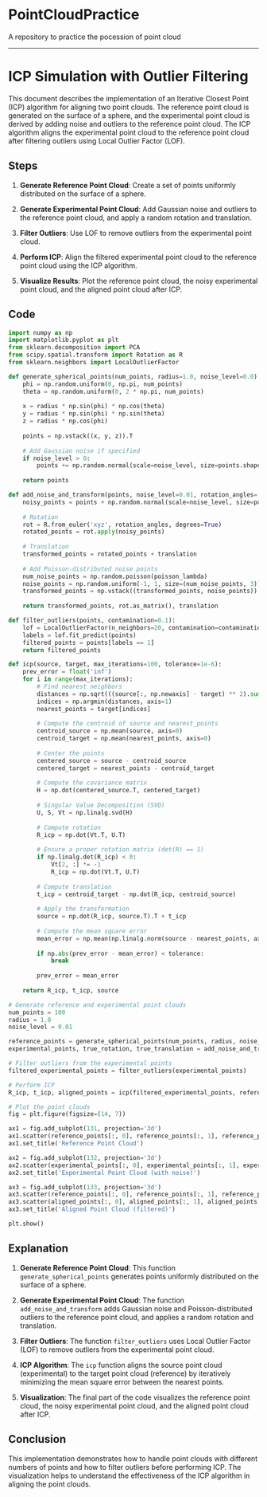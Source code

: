 # PointCloudPractice
A repository to practice the pocession of point cloud

---

# ICP Simulation with Outlier Filtering

This document describes the implementation of an Iterative Closest Point (ICP) algorithm for aligning two point clouds. The reference point cloud is generated on the surface of a sphere, and the experimental point cloud is derived by adding noise and outliers to the reference point cloud. The ICP algorithm aligns the experimental point cloud to the reference point cloud after filtering outliers using Local Outlier Factor (LOF).

## Steps

1. **Generate Reference Point Cloud**: Create a set of points uniformly distributed on the surface of a sphere.

2. **Generate Experimental Point Cloud**: Add Gaussian noise and outliers to the reference point cloud, and apply a random rotation and translation.

3. **Filter Outliers**: Use LOF to remove outliers from the experimental point cloud.

4. **Perform ICP**: Align the filtered experimental point cloud to the reference point cloud using the ICP algorithm.

5. **Visualize Results**: Plot the reference point cloud, the noisy experimental point cloud, and the aligned point cloud after ICP.

## Code

```python
import numpy as np
import matplotlib.pyplot as plt
from sklearn.decomposition import PCA
from scipy.spatial.transform import Rotation as R
from sklearn.neighbors import LocalOutlierFactor

def generate_spherical_points(num_points, radius=1.0, noise_level=0.0):
    phi = np.random.uniform(0, np.pi, num_points)
    theta = np.random.uniform(0, 2 * np.pi, num_points)
    
    x = radius * np.sin(phi) * np.cos(theta)
    y = radius * np.sin(phi) * np.sin(theta)
    z = radius * np.cos(phi)
    
    points = np.vstack((x, y, z)).T
    
    # Add Gaussian noise if specified
    if noise_level > 0:
        points += np.random.normal(scale=noise_level, size=points.shape)
    
    return points

def add_noise_and_transform(points, noise_level=0.01, rotation_angles=[10, 20, 30], translation=np.array([0.1, 0.2, 0.3]), poisson_lambda=10):
    noisy_points = points + np.random.normal(scale=noise_level, size=points.shape)
    
    # Rotation
    rot = R.from_euler('xyz', rotation_angles, degrees=True)
    rotated_points = rot.apply(noisy_points)
    
    # Translation
    transformed_points = rotated_points + translation
    
    # Add Poisson-distributed noise points
    num_noise_points = np.random.poisson(poisson_lambda)
    noise_points = np.random.uniform(-1, 1, size=(num_noise_points, 3)) * radius
    transformed_points = np.vstack((transformed_points, noise_points))
    
    return transformed_points, rot.as_matrix(), translation

def filter_outliers(points, contamination=0.1):
    lof = LocalOutlierFactor(n_neighbors=20, contamination=contamination)
    labels = lof.fit_predict(points)
    filtered_points = points[labels == 1]
    return filtered_points

def icp(source, target, max_iterations=100, tolerance=1e-6):
    prev_error = float('inf')
    for i in range(max_iterations):
        # Find nearest neighbors
        distances = np.sqrt(((source[:, np.newaxis] - target) ** 2).sum(axis=2))
        indices = np.argmin(distances, axis=1)
        nearest_points = target[indices]
        
        # Compute the centroid of source and nearest_points
        centroid_source = np.mean(source, axis=0)
        centroid_target = np.mean(nearest_points, axis=0)
        
        # Center the points
        centered_source = source - centroid_source
        centered_target = nearest_points - centroid_target
        
        # Compute the covariance matrix
        H = np.dot(centered_source.T, centered_target)
        
        # Singular Value Decomposition (SVD)
        U, S, Vt = np.linalg.svd(H)
        
        # Compute rotation
        R_icp = np.dot(Vt.T, U.T)
        
        # Ensure a proper rotation matrix (det(R) == 1)
        if np.linalg.det(R_icp) < 0:
            Vt[2, :] *= -1
            R_icp = np.dot(Vt.T, U.T)
        
        # Compute translation
        t_icp = centroid_target - np.dot(R_icp, centroid_source)
        
        # Apply the transformation
        source = np.dot(R_icp, source.T).T + t_icp
        
        # Compute the mean square error
        mean_error = np.mean(np.linalg.norm(source - nearest_points, axis=1))
        
        if np.abs(prev_error - mean_error) < tolerance:
            break
        
        prev_error = mean_error
    
    return R_icp, t_icp, source

# Generate reference and experimental point clouds
num_points = 100
radius = 1.0
noise_level = 0.01

reference_points = generate_spherical_points(num_points, radius, noise_level=0.0)
experimental_points, true_rotation, true_translation = add_noise_and_transform(reference_points, noise_level=noise_level, rotation_angles=[10, 20, 30], translation=np.array([0.1, 0.2, 0.3]))

# Filter outliers from the experimental points
filtered_experimental_points = filter_outliers(experimental_points)

# Perform ICP
R_icp, t_icp, aligned_points = icp(filtered_experimental_points, reference_points)

# Plot the point clouds
fig = plt.figure(figsize=(14, 7))

ax1 = fig.add_subplot(131, projection='3d')
ax1.scatter(reference_points[:, 0], reference_points[:, 1], reference_points[:, 2], c='b', marker='o')
ax1.set_title('Reference Point Cloud')

ax2 = fig.add_subplot(132, projection='3d')
ax2.scatter(experimental_points[:, 0], experimental_points[:, 1], experimental_points[:, 2], c='r', marker='o')
ax2.set_title('Experimental Point Cloud (with noise)')

ax3 = fig.add_subplot(133, projection='3d')
ax3.scatter(reference_points[:, 0], reference_points[:, 1], reference_points[:, 2], c='b', marker='o')
ax3.scatter(aligned_points[:, 0], aligned_points[:, 1], aligned_points[:, 2], c='r', marker='o')
ax3.set_title('Aligned Point Cloud (filtered)')

plt.show()
```

## Explanation

1. **Generate Reference Point Cloud**: This function `generate_spherical_points` generates points uniformly distributed on the surface of a sphere.

2. **Generate Experimental Point Cloud**: The function `add_noise_and_transform` adds Gaussian noise and Poisson-distributed outliers to the reference point cloud, and applies a random rotation and translation.

3. **Filter Outliers**: The function `filter_outliers` uses Local Outlier Factor (LOF) to remove outliers from the experimental point cloud.

4. **ICP Algorithm**: The `icp` function aligns the source point cloud (experimental) to the target point cloud (reference) by iteratively minimizing the mean square error between the nearest points.

5. **Visualization**: The final part of the code visualizes the reference point cloud, the noisy experimental point cloud, and the aligned point cloud after ICP.

## Conclusion

This implementation demonstrates how to handle point clouds with different numbers of points and how to filter outliers before performing ICP. The visualization helps to understand the effectiveness of the ICP algorithm in aligning the point clouds.
